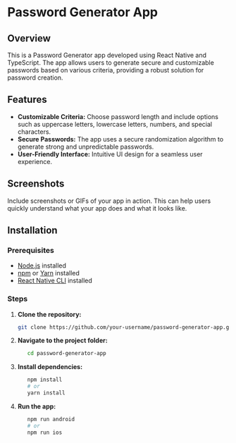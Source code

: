 # Password Generator App

## Overview

This is a Password Generator app developed using React Native and TypeScript. The app allows users to generate secure and customizable passwords based on various criteria, providing a robust solution for password creation.

## Features

- **Customizable Criteria:** Choose password length and include options such as uppercase letters, lowercase letters, numbers, and special characters.
- **Secure Passwords:** The app uses a secure randomization algorithm to generate strong and unpredictable passwords.
- **User-Friendly Interface:** Intuitive UI design for a seamless user experience.

## Screenshots

Include screenshots or GIFs of your app in action. This can help users quickly understand what your app does and what it looks like.

## Installation

### Prerequisites

- [Node.js](https://nodejs.org/) installed
- [npm](https://www.npmjs.com/) or [Yarn](https://yarnpkg.com/) installed
- [React Native CLI](https://reactnative.dev/docs/environment-setup) installed

### Steps

1. **Clone the repository:**

   ```bash
   git clone https://github.com/your-username/password-generator-app.git

   ```

2. **Navigate to the project folder:**

   ```bash
      cd password-generator-app
   ```

3. **Install dependencies:**

   ```bash
      npm install
      # or
      yarn install
   ```

4. **Run the app:**

   ```bash
      npm run android
      # or
      npm run ios
   ```
